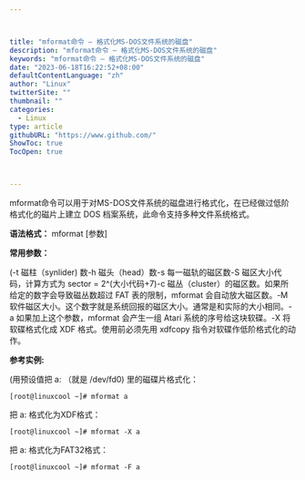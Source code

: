 ```yaml
---



title: "mformat命令 – 格式化MS-DOS文件系统的磁盘"
description: "mformat命令 – 格式化MS-DOS文件系统的磁盘"
keywords: "mformat命令 – 格式化MS-DOS文件系统的磁盘"
date: "2023-06-18T16:22:52+08:00"
defaultContentLanguage: "zh"
author: "Linux"
twitterSite: ""
thumbnail: ""
categories:
  - Linux
type: article
githubURL: "https://www.github.com/"
ShowToc: true
TocOpen: true



---
```


mformat命令可以用于对MS-DOS文件系统的磁盘进行格式化，在已经做过低阶格式化的磁片上建立 DOS 档案系统，此命令支持多种文件系统格式。

**语法格式：** mformat [参数]

**常用参数：**

(-t 磁柱（synlider) 数-h 磁头（head）数-s 每一磁轨的磁区数-S 磁区大小代码，计算方式为 sector = 2^(大小代码+7)-c 磁丛（cluster）的磁区数。如果所给定的数字会导致磁丛数超过 FAT 表的限制，mformat 会自动放大磁区数。-M 软件磁区大小。这个数字就是系统回报的磁区大小。通常是和实际的大小相同。-a 如果加上这个参数，mformat 会产生一组 Atari 系统的序号给这块软碟。-X 将软碟格式化成 XDF 格式。使用前必须先用 xdfcopy 指令对软碟作低阶格式化的动作。

**参考实例:**

(用预设值把 a: （就是 /dev/fd0) 里的磁碟片格式化：

```
[root@linuxcool ~]# mformat a
```

把 a: 格式化为XDF格式：

```
[root@linuxcool ~]# mformat -X a
```

把 a: 格式化为FAT32格式：

```
[root@linuxcool ~]# mformat -F a
```